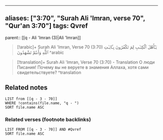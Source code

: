 
---
aliases: ["3:70", "Surah Ali 'Imran, verse 70", "Qur'an 3:70"]
tags: Qvref
---

parent:: [[q - Ali 'Imran (3)|Ali 'Imran]]

> [!arabic]+ Surah Ali 'Imran, Verse 70 (3:70)
> <span class="quran-arabic">يَـٰٓأَهْلَ ٱلْكِتَـٰبِ لِمَ تَكْفُرُونَ بِـَٔايَـٰتِ ٱللَّهِ وَأَنتُمْ تَشْهَدُونَ</span>
^arabic

> [!translation]+ Surah Ali 'Imran, Verse 70 (3:70) - Translation
> О люди Писания! Почему вы не веруете в знамения Аллаха, хотя сами свидетельствуете?
^translation



## Related notes
```dataview
LIST from [[q - 3 - 70]]
WHERE !contains(file.name, "q - ")
SORT file.name ASC
```

### Related verses (footnote backlinks)
```dataview
LIST FROM [[q - 3 - 70]] AND #Qvref
SORT file.name ASC
```

